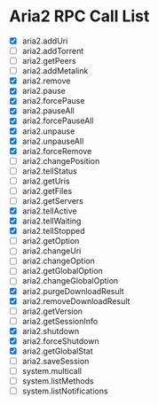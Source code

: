 ﻿# Aria2 RPC Call List

- [x] aria2.addUri
- [ ] aria2.addTorrent
- [ ] aria2.getPeers
- [ ] aria2.addMetalink
- [x] aria2.remove
- [x] aria2.pause
- [x] aria2.forcePause
- [x] aria2.pauseAll
- [x] aria2.forcePauseAll
- [x] aria2.unpause
- [x] aria2.unpauseAll
- [x] aria2.forceRemove
- [ ] aria2.changePosition
- [ ] aria2.tellStatus
- [ ] aria2.getUris
- [ ] aria2.getFiles
- [ ] aria2.getServers
- [x] aria2.tellActive
- [x] aria2.tellWaiting
- [x] aria2.tellStopped
- [ ] aria2.getOption
- [ ] aria2.changeUri
- [ ] aria2.changeOption
- [ ] aria2.getGlobalOption
- [ ] aria2.changeGlobalOption
- [x] aria2.purgeDownloadResult
- [x] aria2.removeDownloadResult
- [ ] aria2.getVersion
- [ ] aria2.getSessionInfo
- [x] aria2.shutdown
- [x] aria2.forceShutdown
- [x] aria2.getGlobalStat
- [ ] aria2.saveSession
- [ ] system.multicall
- [ ] system.listMethods
- [ ] system.listNotifications
